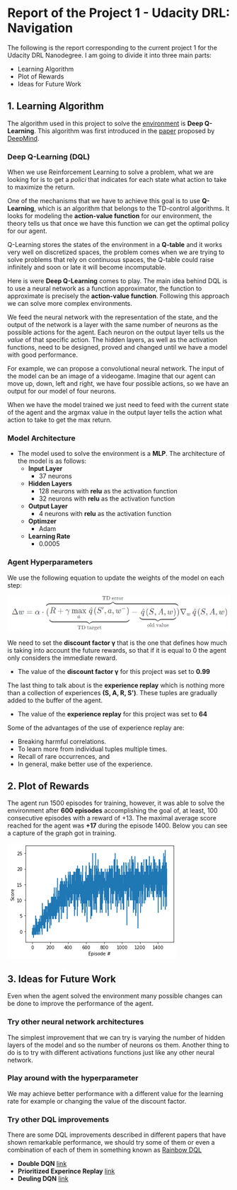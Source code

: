 # Report of the Project 1 - Udacity DRL: Navigation

The following is the report corresponding to the current project 1 for the Udacity DRL Nanodegree. I am going to divide it into three main parts:
- Learning Algorithm
- Plot of Rewards
- Ideas for Future Work
## 1. Learning Algorithm

The algorithm used in this project to solve the [environment](https://s3-us-west-1.amazonaws.com/udacity-drlnd/P1/Banana/Banana_Linux.zip) is __Deep Q-Learning__. This algorithm was first introduced in the [paper](https://storage.googleapis.com/deepmind-media/dqn/DQNNaturePaper.pdf) proposed by [DeepMind](https://deepmind.com/).

### Deep Q-Learning (DQL)

When we use Reinforcement Learning to solve a problem, what we are looking for is to get a _polici_ that indicates for each state what action to take to maximize the return.

One of the mechanisms that we have to achieve this goal is to use __Q-Learning__, which is an algorithm that belongs to the TD-control algorithms. It looks for modeling the __action-value function__ for our environment, the theory tells us that once we have this function we can get the optimal policy for our agent.

Q-Learning stores the states of the environment in a __Q-table__ and it works very well on discretized spaces, the problem comes when we are trying to solve problems that rely on continuous spaces, the Q-table could raise infinitely and soon or late it will become incomputable.

Here is were __Deep Q-Learning__ comes to play. The main idea behind DQL is to use a neural network as a function approximator, the function to approximate is precisely the __action-value function__. Following this approach we can solve more complex environments.

We feed the neural network with the representation of the state,  and the output of the network is a layer with the same number of neurons as the possible actions for the agent.  Each neuron on the output layer tells us the _value_ of that specific action. The hidden layers, as well as the activation functions, need to be designed, proved and changed until we have a model with good performance.

For example, we can propose a convolutional neural network. The input of the model can be an image of a videogame. Imagine that our agent can move up, down, left and right, we have four possible actions, so we have an output for our model of four neurons.

When we have the model trained we just need to feed with the current state of the agent and the argmax value in the output layer tells the action what action to take to get the max return.

### Model Architecture

* The model used to solve the environment is a __MLP__. The architecture of the model is as follows:
    - __Input Layer__
        -   37 neurons
    - __Hidden Layers__
        -   128 neurons with __relu__ as the activation function
        -   32 neurons with __relu__ as the activation function
    - __Output Layer__
        -   4 neurons with __relu__ as the activation function
    -   __Optimzer__
        -   Adam
    -   __Learning Rate__
        -   0.0005

### Agent Hyperparameters
We use the following equation to update the weights of the model on each step:

![Weight Update Formula](images/weight_update_formula.png)

We need to set the __discount factor &gamma;__ that is the one that defines how much is taking into account the future rewards, so that if it is equal to 0 the agent only considers the immediate reward.

* The value of the __discount factor &gamma;__ for this project was set to __0.99__

The last thing to talk about is the __experience replay__ which is nothing more than a collection of experiences __(S, A, R, S')__. These tuples are gradually added to the buffer of the agent.

* The value of the __experience replay__ for this project was set to __64__

Some of the advantages of the use of experience replay are:
 - Breaking harmful correlations. 
 - To learn more from individual tuples multiple times.
 - Recall of rare occurrences, and 
 - In general, make better use of the experience.


## 2. Plot of Rewards

The agent run 1500 episodes for training, however, it was able to solve the environment after __600 episodes__ accomplishing the goal of, at least, 100 consecutive episodes with a reward of +13. The maximal average score reached for the agent was __+17__ during the episode 1400. Below you can see a capture of the graph got in training. 

![Training Graph](images/train.png)


## 3. Ideas for Future Work

Even when the agent solved the environment many possible changes can be done to improve the performance of the agent.

### Try other neural network architectures
The simplest improvement that we can try is varying the number of hidden layers of the model and so the number of neurons os them. Another thing to do is to try with different activations functions just like any other neural network.

### Play around with the hyperparameter
We may achieve better performance with a different value for the learning rate for example or changing the value of the discount factor.

### Try other DQL improvements
There are some DQL improvements described in different papers that have shown remarkable performance, we should try some of them or even a combination of each of them in something known as [Rainbow DQL](https://arxiv.org/abs/1710.02298)

- __Double DQN__ [link](https://www.ri.cmu.edu/pub_files/pub1/thrun_sebastian_1993_1/thrun_sebastian_1993_1.pdf)
- __Prioritized Experince Replay__ [link](https://arxiv.org/abs/1511.05952)
- __Deuling DQN__ [link](https://arxiv.org/abs/1511.06581)

